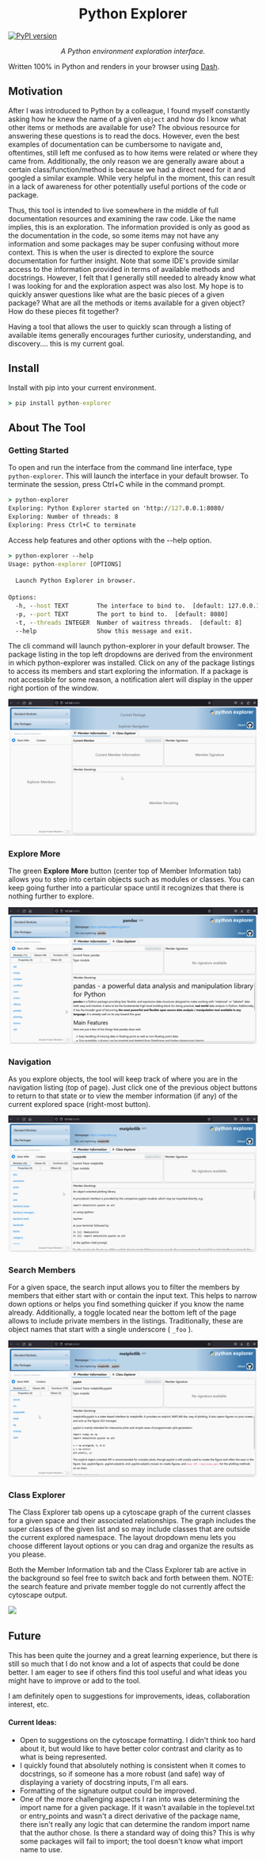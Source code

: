 <h1 style="text-align: center">Python Explorer</h1>

[![PyPI version](https://badge.fury.io/py/python-explorer.svg)](https://badge.fury.io/py/python-explorer)

<p style="text-align: center; font-style: italic">A Python environment exploration interface.</p>

Written 100% in Python and renders in your browser using [Dash](https://dash.plotly.com).

Motivation
---------- 
After I was introduced to Python by a colleague, I found myself constantly asking how he knew the name of a given ```object``` and how do I know what other items or methods are available for use? The obvious resource for answering these questions is to read the docs. However, even the best examples of documentation can be cumbersome to navigate and, oftentimes, still left me confused as to how items were related or where they came from. Additionally, the only reason we are generally aware about a certain class/function/method is because we had a direct need for it and googled a similar example. While very helpful in the moment, this can result in a lack of awareness for other potentially useful portions of the code or package.

Thus, this tool is intended to live somewhere in the middle of full documentation resources and examining the raw code. Like the name implies, this is an exploration. The information provided is only as good as the documentation in the code, so some items may not have any information and some packages may be super confusing without more context. This is when the user is directed to explore the source documentation for further insight. Note that some IDE's provide similar access to the information provided in terms of available methods and docstrings. However, I felt that I generally still needed to already know what I was looking for and the exploration aspect was also lost. My hope is to quickly answer questions like what are the basic pieces of a given package? What are all the methods or items available for a given object? How do these pieces fit together? 

Having a tool that allows the user to quickly scan through a listing of available items generally encourages further curiosity, understanding, and discovery.... this is my current goal.

Install
-------
Install with pip into your current environment.

```cmd
> pip install python-explorer
```

About The Tool
--------------
### Getting Started

To open and run the interface from the command line interface, type ```python-explorer```. This will launch the interface in your default browser. To terminate the session, press Ctrl+C while in the command prompt.

```cmd
> python-explorer
Exploring: Python Explorer started on 'http://127.0.0.1:8080/
Exploring: Number of threads: 8
Exploring: Press Ctrl+C to terminate
```
Access help features and other options with the --help option.

```cmd
> python-explorer --help
Usage: python-explorer [OPTIONS]

  Launch Python Explorer in browser.

Options:
  -h, --host TEXT        The interface to bind to.  [default: 127.0.0.1]
  -p, --port TEXT        The port to bind to.  [default: 8080]
  -t, --threads INTEGER  Number of waitress threads.  [default: 8]
  --help                 Show this message and exit.
```

The cli command will launch python-explorer in your default browser. The package listing in the top left dropdowns are derived from the environment in which python-explorer was installed. Click on any of the package listings to access its members and start exploring the information. If a package is not accessible for some reason, a notification alert will display in the upper right portion of the window.

![](docs/GettingStarted.gif)

### Explore More
The green **Explore More** button (center top of Member Information tab) allows you to step into certain objects such as modules or classes. You can keep going further into a particular space until it recognizes that there is nothing further to explore.

![](docs/ExploreMore.gif)

### Navigation
As you explore objects, the tool will keep track of where you are in the navigation listing (top of page). Just click one of the previous object buttons to return to that state or to view the member information (if any) of the current explored space (right-most button).

![](docs/Navigation.gif)

### Search Members
For a given space, the search input allows you to filter the members by members that either start with or contain the input text. This helps to narrow down options or helps you find something quicker if you know the name already. Additionally, a toggle located near the bottom left of the page allows to include private members in the listings. Traditionally, these are object names that start with a single underscore ( ```_foo``` ).

![](docs/Search.gif)

### Class Explorer
The Class Explorer tab opens up a cytoscape graph of the current classes for a given space and their associated relationships. The graph includes the super classes of the given list and so may include classes that are outside the current explored namespace. The layout dropdown menu lets you choose different layout options or you can drag and organize the results as you please.

Both the Member Information tab and the Class Explorer tab are active in the background so feel free to switch back and forth between them. NOTE: the search feature and private member toggle do not currently affect the cytoscape output.

![](docs/ClassExplorer.gif)

Future
------
This has been quite the journey and a great learning experience, but there is still so much that I do not know and a lot of aspects that could be done better. I am eager to see if others find this tool useful and what ideas you might have to improve or add to the tool.

I am definitely open to suggestions for improvements, ideas, collaboration interest, etc.

#### Current Ideas:
* Open to suggestions on the cytoscape formatting. I didn't think too hard about it, but would like to have better color contrast and clarity as to what is being represented.
* I quickly found that absolutely nothing is consistent when it comes to docstrings, so if someone has a more robust (and safe) way of displaying a variety of docstring inputs, I'm all ears. 
* Formatting of the signature output could be improved.
* One of the more challenging aspects I ran into was determining the import name for a given package. If it wasn't available in the toplevel.txt or entry_points and wasn't a direct derivative of the package name, there isn't really any logic that can determine the random import name that the author chose. Is there a standard way of doing this? This is why some packages will fail to import; the tool doesn't know what import name to use.
